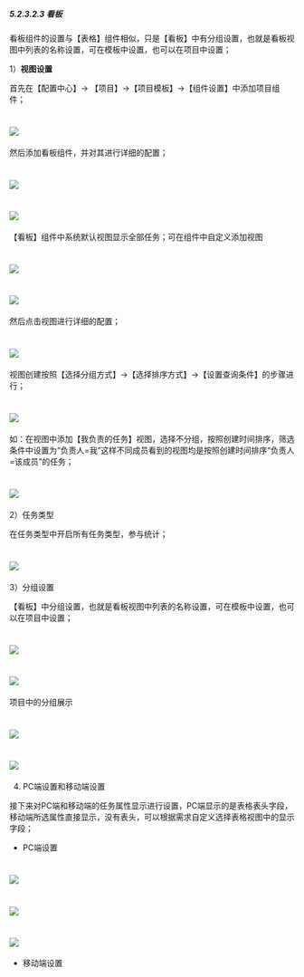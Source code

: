 ##### 5.2.3.2.3 看板

看板组件的设置与【表格】组件相似，只是【看板】中有分组设置，也就是看板视图中列表的名称设置，可在模板中设置，也可以在项目中设置；

1）**视图设置**

首先在【配置中心】→ 【项目】→【项目模板】→【组件设置】中添加项目组件；

# ![](/assets/3组件管理-添加项目组件1.png)

然后添加看板组件，并对其进行详细的配置；

# ![](/assets/5组件管理-看板1.png)

# ![](/assets/5组件管理-看板2.png)

【看板】组件中系统默认视图显示全部任务；可在组件中自定义添加视图

# ![](/assets/5组件管理-看板-视图设置1.png)

# ![](/assets/5组件管理-看板-视图设置2.png)

然后点击视图进行详细的配置；

# ![](/assets/5组件管理-看板-视图设置-配置.png)

视图创建按照【选择分组方式】→【选择排序方式】→【设置查询条件】的步骤进行；

# ![](/assets/5组件管理-看板-视图设置-配置2.png)

如：在视图中添加【我负责的任务】视图，选择不分组，按照创建时间排序，筛选条件中设置为“负责人=我”这样不同成员看到的视图均是按照创建时间排序“负责人=该成员”的任务；

# ![](/assets/5组件管理-看板-视图设置-视图设计器.png)

2）任务类型

在任务类型中开启所有任务类型，参与统计；

# ![](/assets/5组件管理-看板-任务类型.png)

3）分组设置

【看板】中分组设置，也就是看板视图中列表的名称设置，可在模板中设置，也可以在项目中设置；

# ![](/assets/5组件管理-看板-分组设置1.png)

# ![](/assets/5组件管理-看板-分组设置2.png)

项目中的分组展示

# ![](/assets/5组件管理-看板-分组设置3.png)

# ![](/assets/5组件管理-看板-分组设置4.png)

4) PC端设置和移动端设置

接下来对PC端和移动端的任务属性显示进行设置，PC端显示的是表格表头字段，移动端所选属性直接显示，没有表头，可以根据需求自定义选择表格视图中的显示字段；

* PC端设置

# ![](/assets/5组件管理-看板-pc端设置1.png)

# ![](/assets/5组件管理-看板-pc端设置2.png)

# ![](/assets/5组件管理-看板-pc端设置3.png)

* 移动端设置
